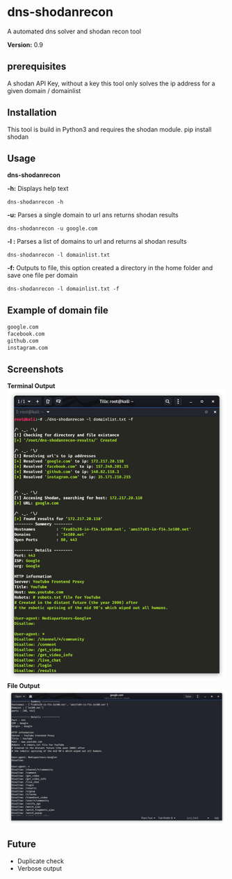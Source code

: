 # dns-shodanrecon
A automated dns solver and shodan recon tool

**Version:** 0.9


## prerequisites
A shodan API Key, without a key this tool only solves the ip address for a given domain / domainlist


## Installation
This tool is build in Python3 and requires the shodan module.
pip install shodan


## Usage
**dns-shodanrecon**

**-h:** Displays help text

    dns-shodanrecon -h

**-u:** Parses a single domain to url ans returns shodan results

    dns-shodanrecon -u google.com

**-l :** Parses a list of domains to url and returns al shodan results

    dns-shodanrecon -l domainlist.txt

**-f:** Outputs to file, this option created a directory in the home folder and save one file per domain

    dns-shodanrecon -l domainlist.txt -f


## Example of domain file

    google.com
    facebook.com
    github.com
    instagram.com
    
## Screenshots
**Terminal Output**
![filescreenshot](https://github.com/bakemonozero1/dns-shodanrecon/blob/master/terminal-screenshot.png)
**File Output**
![filescreenshot](https://github.com/bakemonozero1/dns-shodanrecon/blob/master/file-screenshot.png)


## Future

 - Duplicate check 
 - Verbose output
